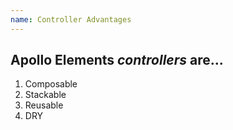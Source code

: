 ```yaml
---
name: Controller Advantages
---
```


## Apollo Elements _controllers_ are...

<ol reveal>
  <li>Composable</li>
  <li>Stackable</li>
  <li>Reusable</li>
  <li>DRY</li>
</ol>
